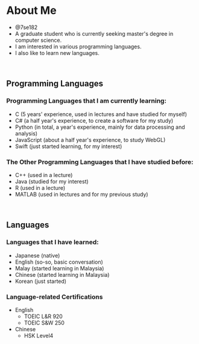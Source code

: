 # About Me
<p>

- @7se182
- A graduate student who is currently seeking master's degree in computer science.
- I am interested in various programming languages.
- I also like to learn new languages.
</p>
<br>

## Programming Languages
<p>

### Programming Languages that I am currently learning:
  - C (5 years' experience, used in lectures and have studied for myself)
  - C# (a half year's experience, to create a software for my study)
  - Python (in total, a year's experience, mainly for data processing and analysis)
  - JavaScript (about a half year's experience, to study WebGL)
  - Swift (just started learning, for my interest)
</p>
<p>

### The Other Programming Languages that I have studied before:
  - C++ (used in a lecture)
  - Java (studied for my interest)
  - R (used in a lecture)
  - MATLAB (used in lectures and for my previous study)
</p>
<br>  

## Languages 
<p>
  
### Languages that I have learned:
  - Japanese (native)
  - English (so-so, basic conversation)
  - Malay (started learning in Malaysia)
  - Chinese (started learning in Malaysia)
  - Korean (just started)
</p>
<p>

### Language-related Certifications
  - English
    - TOEIC L&R 920
    - TOEIC S&W 250
  - Chinese
    - HSK Level4
</p>

<!---
7se182/7se182 is a ✨ special ✨ repository because its `README.md` (this file) appears on your GitHub profile.
You can click the Preview link to take a look at your changes.
--->
